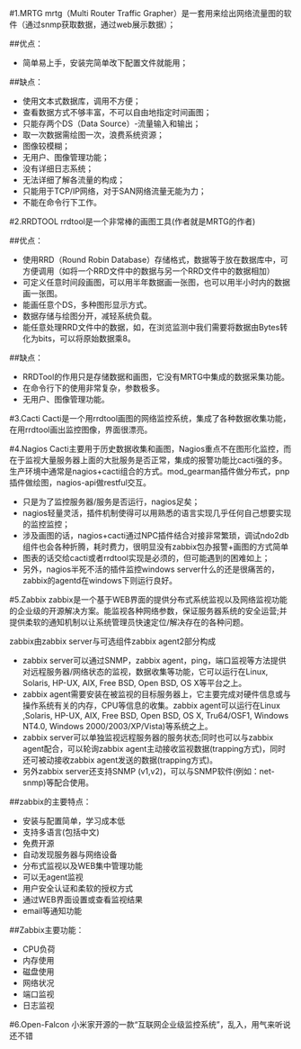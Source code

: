 #1.MRTG
mrtg（Multi Router Traffic Grapher）是一套用来绘出网络流量图的软件（通过snmp获取数据，通过web展示数据）；

##优点：
- 简单易上手，安装完简单改下配置文件就能用；

##缺点：
- 使用文本式数据库，调用不方便；
- 查看数据方式不够丰富，不可以自由地指定时间画图；
- 只能存两个DS（Data Source）-流量输入和输出；
- 取一次数据需绘图一次，浪费系统资源；
- 图像较模糊；
- 无用户、图像管理功能；
- 没有详细日志系统；
- 无法详细了解各流量的构成；
- 只能用于TCP/IP网络，对于SAN网络流量无能为力；
- 不能在命令行下工作。

#2.RRDTOOL
rrdtool是一个非常棒的画图工具(作者就是MRTG的作者)

##优点：
- 使用RRD（Round Robin Database）存储格式，数据等于放在数据库中，可方便调用（如将一个RRD文件中的数据与另一个RRD文件中的数据相加）
- 可定义任意时间段画图，可以用半年数据画一张图，也可以用半小时内的数据画一张图。
- 能画任意个DS，多种图形显示方式。
- 数据存储与绘图分开，减轻系统负载。
- 能任意处理RRD文件中的数据，如，在浏览监测中我们需要将数据由Bytes转化为bits，可以将原始数据乘8。

##缺点：
- RRDTool的作用只是存储数据和画图，它没有MRTG中集成的数据采集功能。
- 在命令行下的使用非常复杂，参数极多。
- 无用户、图像管理功能。

#3.Cacti
Cacti是一个用rrdtool画图的网络监控系统，集成了各种数据收集功能，在用rrdtool画出监控图像，界面很漂亮。

#4.Nagios
Cacti主要用于历史数据收集和画图，Nagios重点不在图形化监控，而在于监视大量服务器上面的大批服务是否正常，集成的报警功能比cacti强的多。
生产环境中通常是nagios+cacti组合的方式。mod_gearman插件做分布式，pnp插件做绘图，nagios-api做restful交互。

- 只是为了监控服务器/服务是否运行，nagios足矣；
- nagios轻量灵活，插件机制使得可以用熟悉的语言实现几乎任何自己想要实现的监控监控；
- 涉及画图的话，nagios+cacti通过NPC插件结合对接非常繁琐，调试ndo2db组件也会各种折腾，耗时费力，很明显没有zabbix包办报警+画图的方式简单
- 图表的话交给cacti或者rrdtool实现是必须的，但可能遇到的困难如上；
- 另外，nagios半死不活的插件监控windows server什么的还是很痛苦的，zabbix的agentd在windows下则运行良好。

#5.Zabbix
zabbix是一个基于WEB界面的提供分布式系统监视以及网络监视功能的企业级的开源解决方案。能监视各种网络参数，保证服务器系统的安全运营;并提供柔软的通知机制以让系统管理员快速定位/解决存在的各种问题。

zabbix由zabbix server与可选组件zabbix agent2部分构成
- zabbix server可以通过SNMP，zabbix agent，ping，端口监视等方法提供对远程服务器/网络状态的监视，数据收集等功能，它可以运行在Linux, Solaris, HP-UX, AIX, Free BSD, Open BSD, OS X等平台之上。
- zabbix agent需要安装在被监视的目标服务器上，它主要完成对硬件信息或与操作系统有关的内存，CPU等信息的收集。zabbix agent可以运行在Linux ,Solaris, HP-UX, AIX, Free BSD, Open BSD, OS X, Tru64/OSF1, Windows NT4.0, Windows 2000/2003/XP/Vista)等系统之上。
- zabbix server可以单独监视远程服务器的服务状态;同时也可以与zabbix agent配合，可以轮询zabbix agent主动接收监视数据(trapping方式)，同时还可被动接收zabbix agent发送的数据(trapping方式)。
- 另外zabbix server还支持SNMP (v1,v2)，可以与SNMP软件(例如：net-snmp)等配合使用。

##zabbix的主要特点：

- 安装与配置简单，学习成本低
- 支持多语言(包括中文)
- 免费开源
- 自动发现服务器与网络设备
- 分布式监视以及WEB集中管理功能
- 可以无agent监视
- 用户安全认证和柔软的授权方式
- 通过WEB界面设置或查看监视结果
- email等通知功能

##Zabbix主要功能：
- CPU负荷
- 内存使用
- 磁盘使用
- 网络状况
- 端口监视
- 日志监视

#6.Open-Falcon
小米家开源的一款“互联网企业级监控系统”，乱入，用气来听说还不错
